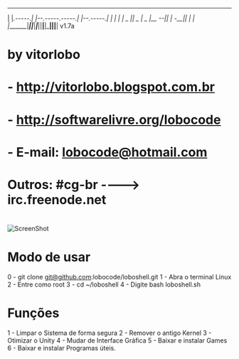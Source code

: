  _____          __                 __           __ __ 
|     |_.-----.|  |--.-----.-----.|  |--.-----.|  |  |
|       |  _  ||  _  |  _  |__ --||     |  -__||  |  |
|_______|_____||_____|_____|_____||__|__|_____||__|__| v1.7a

# by vitorlobo
# - http://vitorlobo.blogspot.com.br
# - http://softwarelivre.org/lobocode
# - E-mail: lobocode@hotmail.com
#
# Outros: #cg-br ----> irc.freenode.net
#


![ScreenShot](http://s23.postimage.org/9a6ddh7hn/image.png)


# Modo de usar #

0 - git clone git@github.com:lobocode/loboshell.git
1 - Abra o terminal Linux
2 - Entre como root
3 - cd ~/loboshell
4 - Digite bash loboshell.sh

# Funções #

1 - Limpar o Sistema de forma segura
2 - Remover o antigo Kernel
3 - Otimizar o Unity
4 - Mudar de Interface Gráfica
5 - Baixar e instalar Games
6 - Baixar e instalar Programas úteis.



